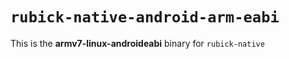 # `rubick-native-android-arm-eabi`

This is the **armv7-linux-androideabi** binary for `rubick-native`
